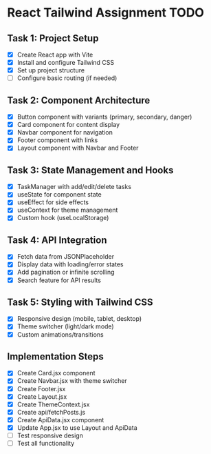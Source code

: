 # React Tailwind Assignment TODO

## Task 1: Project Setup
- [x] Create React app with Vite
- [x] Install and configure Tailwind CSS
- [x] Set up project structure
- [ ] Configure basic routing (if needed)

## Task 2: Component Architecture
- [x] Button component with variants (primary, secondary, danger)
- [x] Card component for content display
- [x] Navbar component for navigation
- [x] Footer component with links
- [x] Layout component with Navbar and Footer

## Task 3: State Management and Hooks
- [x] TaskManager with add/edit/delete tasks
- [x] useState for component state
- [x] useEffect for side effects
- [x] useContext for theme management
- [x] Custom hook (useLocalStorage)

## Task 4: API Integration
- [x] Fetch data from JSONPlaceholder
- [x] Display data with loading/error states
- [x] Add pagination or infinite scrolling
- [x] Search feature for API results

## Task 5: Styling with Tailwind CSS
- [x] Responsive design (mobile, tablet, desktop)
- [x] Theme switcher (light/dark mode)
- [x] Custom animations/transitions

## Implementation Steps
- [x] Create Card.jsx component
- [x] Create Navbar.jsx with theme switcher
- [x] Create Footer.jsx
- [x] Create Layout.jsx
- [x] Create ThemeContext.jsx
- [x] Create api/fetchPosts.js
- [x] Create ApiData.jsx component
- [x] Update App.jsx to use Layout and ApiData
- [ ] Test responsive design
- [ ] Test all functionality
